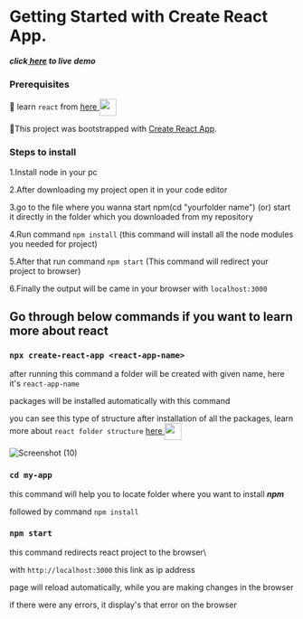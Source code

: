 # Getting Started with Create React App.

***click<a href ="https://search-github-user-using-react.vercel.app/"> here</a> to live demo***

### Prerequisites 

&#x1F537; learn `react` from <a href="https://reactjs.org/">here <img align="center" src="https://cdn.worldvectorlogo.com/logos/react-2.svg" width="30" height="30">
 </a>

&#x1F537;This project was bootstrapped with [Create React App](https://github.com/facebook/create-react-app).



### Steps to install

1.Install node in your pc

2.After downloading my project open it in your code editor

3.go to the file where you wanna start npm(cd "yourfolder name") (or) start it directly in the folder which you downloaded from my repository<br/>


4.Run command `npm install` (this command will install all the node modules you needed for project)

5.After that run command `npm start` (This command will redirect your project to browser)

6.Finally the output will be came in your browser with `localhost:3000`

## Go through below commands if you want to learn more about react


### `npx create-react-app <react-app-name>`

after running this command a folder will be created with given name, here it's `react-app-name`

packages will be installed automatically with this command 

you can see this type of structure after installation of all the packages, learn more about `react folder structure` <a href="https://medium.com/@abesingh1/create-react-app-files-folders-structure-explained-df24770f8562">here <img align="center" src="https://cdn-icons-png.flaticon.com/512/1057/1057218.png" width="30" height="30">
 </a>


![Screenshot (10)](https://user-images.githubusercontent.com/95356073/178552584-225f8624-9770-417e-b730-754e140bf343.png)


### `cd my-app`


this command will help you to locate folder where you want to install ***npm***

followed by command `npm install`

### `npm start`

this command redirects react project to the browser\

with  `http://localhost:3000` this link as ip address

page will reload automatically, while you are making changes in the browser

if there were any errors, it display's that error on the browser


